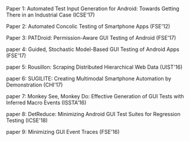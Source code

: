 Paper 1: Automated Test Input Generation for Android: Towards Getting There in an Industrial Case (ICSE'17)

Paper 2: Automated Concolic Testing of Smartphone Apps (FSE'12)

Paper 3: PATDroid: Permission-Aware GUI Testing of Android (FSE'17)

paper 4: Guided, Stochastic Model-Based GUI Testing of Android Apps (FSE'17)

paper 5: Rousillon: Scraping Distributed Hierarchical Web Data (UIST'16)

paper 6: SUGILITE: Creating Multimodal Smartphone Automation by Demonstration (CHI'17)

paper 7: Monkey See, Monkey Do: Effective Generation of GUI Tests with Inferred Macro Events (ISSTA'16)

paper 8: DetReduce: Minimizing Android GUI Test Suites for Regression Testing (ICSE'18)

paper 9: Minimizing GUI Event Traces (FSE'16)

